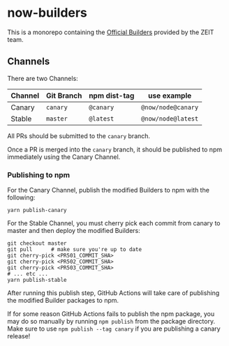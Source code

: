 # now-builders

This is a monorepo containing the [Official Builders](https://zeit.co/docs/v2/deployments/builders/overview) provided by the ZEIT team.

## Channels

There are two Channels:

| Channel | Git Branch | npm dist-tag | use example  |
|---------|-----------|------------|---------------------|
| Canary  | `canary`  | `@canary`  | `@now/node@canary`  |
| Stable  | `master`  | `@latest`  | `@now/node@latest`  |

All PRs should be submitted to the `canary` branch.

Once a PR is merged into the `canary` branch, it should be published to npm immediately using the Canary Channel.

### Publishing to npm

For the Canary Channel, publish the modified Builders to npm with the following:

```
yarn publish-canary
```

For the Stable Channel, you must cherry pick each commit from canary to master and then deploy the modified Builders:

```
git checkout master
git pull      # make sure you're up to date
git cherry-pick <PR501_COMMIT_SHA>
git cherry-pick <PR502_COMMIT_SHA>
git cherry-pick <PR503_COMMIT_SHA>
# ... etc ...
yarn publish-stable
```

After running this publish step, GitHub Actions will take care of publishing the modified Builder packages to npm.

If for some reason GitHub Actions fails to publish the npm package, you may do so
manually by running `npm publish` from the package directory. Make sure to
use `npm publish --tag canary` if you are publishing a canary release!
